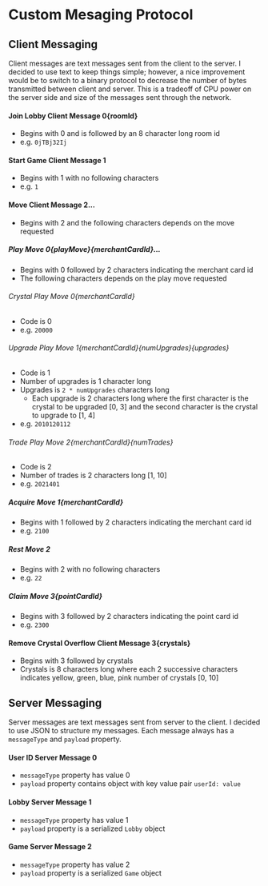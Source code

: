 # Custom Mesaging Protocol

## Client Messaging
Client messages are text messages sent from the client to the server. I decided to use text to keep things simple; however, a nice improvement would be to switch to a binary protocol
to decrease the number of bytes transmitted between client and server. This is a tradeoff of CPU power on the server side and size of the messages sent through the network.

#### Join Lobby Client Message 0{roomId}
- Begins with 0 and is followed by an 8 character long room id
- e.g. `0jTBj32Ij`

#### Start Game Client Message 1
- Begins with 1 with no following characters
- e.g. `1`

#### Move Client Message 2...
- Begins with 2 and the following characters depends on the move requested

##### Play Move 0{playMove}{merchantCardId}...
- Begins with 0 followed by 2 characters indicating the merchant card id
- The following characters depends on the play move requested

###### Crystal Play Move 0{merchantCardId}
- Code is 0
- e.g. `20000`

###### Upgrade Play Move 1{merchantCardId}{numUpgrades}{upgrades}
- Code is 1
- Number of upgrades is 1 character long
- Upgrades is `2 * numUpgrades` characters long
    - Each upgrade is 2 characters long where the first character is the crystal to be upgraded [0, 3] and the second character is the crystal to upgrade to [1, 4]
- e.g. `2010120112`

###### Trade Play Move 2{merchantCardId}{numTrades}
- Code is 2
- Number of trades is 2 characters long [1, 10]
- e.g. `2021401`

##### Acquire Move 1{merchantCardId}
- Begins with 1 followed by 2 characters indicating the merchant card id
- e.g. `2100`

##### Rest Move 2
- Begins with 2 with no following characters
- e.g. `22`

##### Claim Move 3{pointCardId}
- Begins with 3 followed by 2 characters indicating the point card id
- e.g. `2300`

#### Remove Crystal Overflow Client Message 3{crystals}
- Begins with 3 followed by crystals
- Crystals is 8 characters long where each 2 successive characters indicates yellow, green, blue, pink number of crystals [0, 10]

## Server Messaging
Server messages are text messages sent from server to the client. I decided to use JSON to structure my messages. Each message always has a `messageType` and `payload` property.

#### User ID Server Message 0
- `messageType` property has value 0
- `payload` property contains object with key value pair `userId: value`

#### Lobby Server Message 1
- `messageType` property has value 1
- `payload` property is a serialized `Lobby` object

#### Game Server Message 2
- `messageType` property has value 2
- `payload` property is a serialized `Game` object
